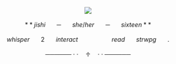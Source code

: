 <p align="center">
<img src="https://github.com/user-attachments/assets/d7ce1058-3b16-42fa-b2be-b7fd60809220"/>
</p>


$$**jishiㅤㅤ─ㅤㅤshe/herㅤㅤ─ㅤㅤsixteen**$$

$$whisperㅤㅤ2ㅤㅤinteractㅤㅤㅤㅤㅤㅤreadㅤㅤstrwpgㅤㅤ.$$


<p align="center">────── · · ㅤ♱ ㅤ· · ──────
</p>

